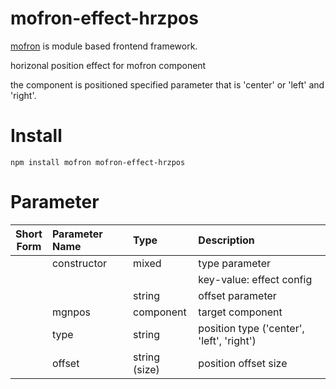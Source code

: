# mofron-effect-hrzpos
[mofron](https://mofron.github.io/mofron/) is module based frontend framework.

horizonal position effect for mofron component

the component is positioned specified parameter that is 'center' or 'left' and 'right'.


# Install
```
npm install mofron mofron-effect-hrzpos
```

# Parameter

| Short<br>Form | Parameter Name | Type | Description |
|:-------------:|:---------------|:-----|:------------|
| | constructor | mixed | type parameter |
| | | | key-value: effect config |
| | | string | offset parameter |
| | mgnpos | component | target component |
| | type | string | position type ('center', 'left', 'right') |
| | offset | string (size) | position offset size |

